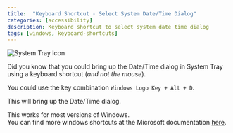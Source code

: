 ```yaml
---
title:  "Keyboard Shortcut - Select System Date/Time Dialog" 
categories: [accessibility]
description: Keyboard shortcut to select system date time dialog
tags: [windows, keyboard-shortcuts]
--- 
```


<p align="left">
<img src="{{ "/assets/img/date-time-dialog.jpg"  | relative_url }}" alt="System Tray Icon" align="middle"/>
</p>  
  
Did you know that you could bring up the Date/Time dialog in System Tray using a keyboard shortcut (_and not the mouse_).  

You could use the key combination `Windows Logo Key + Alt + D`.

This will bring up the Date/Time dialog.

This works for most versions of Windows.  
You can find more windows shortcuts at the Microsoft documentation [here](https://support.microsoft.com/en-us/help/12445/windows-keyboard-shortcuts).

